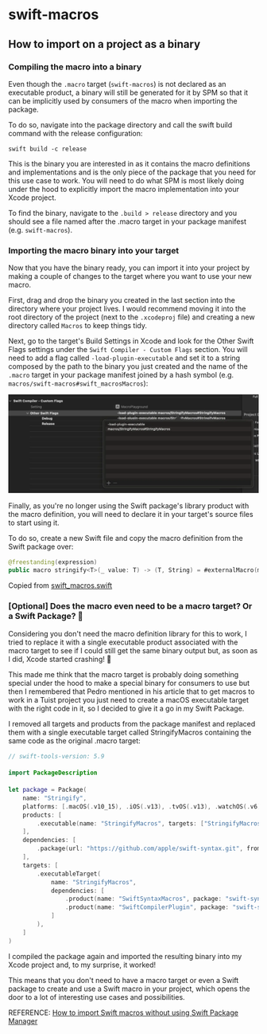 # swift-macros

## How to import on a project as a binary

### Compiling the macro into a binary

Even though the `.macro` target (`swift-macros`) is not declared as an executable product, a binary will still be generated for it by SPM so that it can be implicitly used by consumers of the macro when importing the package.

To do so, navigate into the package directory and call the swift build command with the release configuration:

```dash
swift build -c release
```

This is the binary you are interested in as it contains the macro definitions and implementations and is the only piece of the package that you need for this use case to work. You will need to do what SPM is most likely doing under the hood to explicitly import the macro implementation into your Xcode project.

To find the binary, navigate to the `.build > release` directory and you should see a file named after the .macro target in your package manifest (e.g. `swift-macros`).

### Importing the macro binary into your target

Now that you have the binary ready, you can import it into your project by making a couple of changes to the target where you want to use your new macro.

First, drag and drop the binary you created in the last section into the directory where your project lives. I would recommend moving it into the root directory of the project (next to the `.xcodeproj` file) and creating a new directory called `Macros` to keep things tidy.

Next, go to the target's Build Settings in Xcode and look for the Other Swift Flags settings under the `Swift Compiler - Custom Flags` section. You will need to add a flag called `-load-plugin-executable` and set it to a string composed by the path to the binary you just created and the name of the `.macro` target in your package manifest joined by a hash symbol (e.g. `macros/swift-macros#swift_macrosMacros`):

![Xcode build settings, other swift flags configuration](.doc_assets/other-swift-flags.webp)

Finally, as you're no longer using the Swift package's library product with the macro definition, you will need to declare it in your target's source files to start using it.

To do so, create a new Swift file and copy the macro definition from the Swift package over:

```swift
@freestanding(expression)
public macro stringify<T>(_ value: T) -> (T, String) = #externalMacro(module: "swift_macrosMacros", type: "StringifyMacro")
```

Copied from [swift_macros.swift](Sources/swift-macros/swift_macros.swift)

### [Optional] Does the macro even need to be a macro target? Or a Swift Package? 🤪

Considering you don't need the macro definition library for this to work, I tried to replace it with a single executable product associated with the macro target to see if I could still get the same binary output but, as soon as I did, Xcode started crashing! 🤪

This made me think that the macro target is probably doing something special under the hood to make a special binary for consumers to use but then I remembered that Pedro mentioned in his article that to get macros to work in a Tuist project you just need to create a macOS executable target with the right code in it, so I decided to give it a go in my Swift Package.

I removed all targets and products from the package manifest and replaced them with a single executable target called StringifyMacros containing the same code as the original .macro target:

```swift
// swift-tools-version: 5.9

import PackageDescription

let package = Package(
    name: "Stringify",
    platforms: [.macOS(.v10_15), .iOS(.v13), .tvOS(.v13), .watchOS(.v6), .macCatalyst(.v13)],
    products: [
        .executable(name: "StringifyMacros", targets: ["StringifyMacros"])
    ],
    dependencies: [
        .package(url: "https://github.com/apple/swift-syntax.git", from: "509.0.0"),
    ],
    targets: [
        .executableTarget(
            name: "StringifyMacros",
            dependencies: [
                .product(name: "SwiftSyntaxMacros", package: "swift-syntax"),
                .product(name: "SwiftCompilerPlugin", package: "swift-syntax")
            ]
        ),
    ]
)
```

I compiled the package again and imported the resulting binary into my Xcode project and, to my surprise, it worked!

This means that you don't need to have a macro target or even a Swift package to create and use a Swift macro in your project, which opens the door to a lot of interesting use cases and possibilities.

REFERENCE: [How to import Swift macros without using Swift Package Manager](https://www.polpiella.dev/binary-swift-macros)
